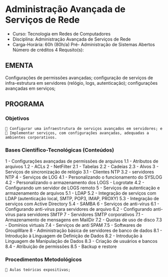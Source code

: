 # Administração Avançada de Serviços de Rede 


* Curso: Tecnologia em Redes de Computadores
* Disciplina: Administração Avançada de Serviços de Rede                 
* Carga-Horária: 60h (80h/a)
         Pré-
               Administração de Sistemas Abertos                    Número de créditos 4
  Requsito(s):

## EMENTA
Configurações de permissões avançadas; configuração de serviços de infra-estrutura em servidores
(relógio, logs, autenticação); configurações avançadas em serviços;
## PROGRAMA
### Objetivos
     Configurar uma infraestrutura de serviços avançados em servidores; e
     Implementar serviços, com configurações avançadas, adequadas a ambientes corporativos.
### Bases Científico-Tecnológicas (Conteúdos)
1 - Configurações avançadas de permissões de arquivos
1.1 - Atributos de arquivos
1.2 - ACLs
2 - NetFilter
2.1 - Tabelas
2.2 - Cadeias
2.3 - Alvos
3 - Serviços de sincronização de relógio
3.1 - Clientes NTP
3.2 - servidores NTP
4 - Serviços de LOG
4.1 - Personalizando o funcionamento do SYSLOG
4.2 - Personalizando o armazenamento dos LOGS - Logrotate
4.2 - Configurando um servidor de LOGS remoto
5 - Serviços de autenticação e armazenamento de arquivos
5.1 - LDAP
5.2 - Integração de serviços com LDAP (autenticação local, SMTP, POP3, IMAP, PROXY)
5.3 - Integração de serviços com Active Directory
5.4 - SAMBA
6 - Serviços de anti-vírus
6.1 - Configurando anti-vírus para servidores de arquivo
6.2 - Configurando anti-vírus para servidores SMTP
7 - Servidores SMTP corporativos
7.1 - Armazenamento de mensagens em MailDir
7.2 - Quotas de uso de disco
7.3 - Domínios virtuais
7.4 - Serviços de anti SPAM
7.5 - Softwares de GroupWare
8 - Administração básica de servidores de banco de dados
8.1 - Introdução à Linguagem de Definição de Dados
8.2 - Introdução à Linguagem de Manipulação de Dados
8.3 - Criação de usuários e bancos
8.4 - Atribuição de permissões
8.5 - Backup e restore
### Procedimentos Metodológicos
     Aulas teóricas expositivas;